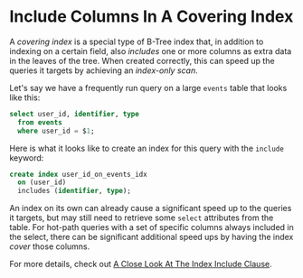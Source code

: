 # Include Columns In A Covering Index

A _covering index_ is a special type of B-Tree index that, in addition to
indexing on a certain field, also _includes_ one or more columns as extra data
in the leaves of the tree. When created correctly, this can speed up the
queries it targets by achieving an _index-only scan_.

Let's say we have a frequently run query on a large `events` table that looks
like this:

```sql
select user_id, identifier, type
  from events
  where user_id = $1;
```

Here is what it looks like to create an index for this query with the `include`
keyword:

```sql
create index user_id_on_events_idx
  on (user_id)
  includes (identifier, type);
```

An index on its own can already cause a significant speed up to the queries it
targets, but may still need to retrieve some `select` attributes from the
table. For hot-path queries with a set of specific columns always included in
the select, there can be significant additional speed ups by having the index
_cover_ those columns.

For more details, check out [A Close Look At The Index Include
Clause](https://use-the-index-luke.com/blog/2019-04/include-columns-in-btree-indexes).
